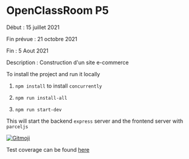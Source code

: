 # OpenClassRoom P5

Début : 15 juillet 2021

Fin prévue : 21 octobre 2021

Fin : 5 Aout 2021

Description : Construction d'un site e-commerce

To install the project and run it locally

1. `npm install` to install `concurrently`

2. `npm run install-all`

3. `npm run start-dev`

This will start the backend `express` server and the frontend server with `parceljs`

<a href="https://gitmoji.dev">
  <img src="https://img.shields.io/badge/gitmoji-%20😜%20😍-FFDD67.svg?style=flat-square" alt="Gitmoji">
</a>

Test coverage can be found [here](https://p5ocgourvillecedriccoverage.netlify.app/)
